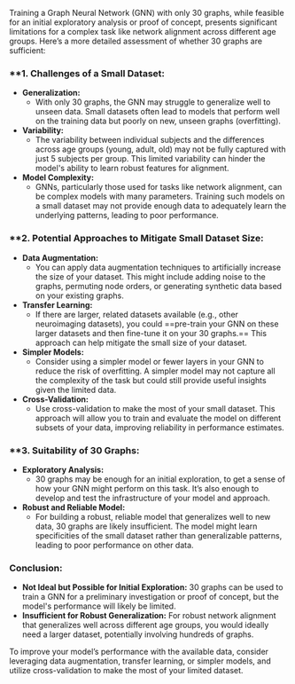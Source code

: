 Training a Graph Neural Network (GNN) with only 30 graphs, while feasible for an initial exploratory analysis or proof of concept, presents significant limitations for a complex task like network alignment across different age groups. Here’s a more detailed assessment of whether 30 graphs are sufficient:

### **1. **Challenges of a Small Dataset:**

- **Generalization:**
    - With only 30 graphs, the GNN may struggle to generalize well to unseen data. Small datasets often lead to models that perform well on the training data but poorly on new, unseen graphs (overfitting).
- **Variability:**
    - The variability between individual subjects and the differences across age groups (young, adult, old) may not be fully captured with just 5 subjects per group. This limited variability can hinder the model's ability to learn robust features for alignment.
- **Model Complexity:**
    - GNNs, particularly those used for tasks like network alignment, can be complex models with many parameters. Training such models on a small dataset may not provide enough data to adequately learn the underlying patterns, leading to poor performance.

### **2. **Potential Approaches to Mitigate Small Dataset Size:**

- **Data Augmentation:**
    - You can apply data augmentation techniques to artificially increase the size of your dataset. This might include adding noise to the graphs, permuting node orders, or generating synthetic data based on your existing graphs.
- **Transfer Learning:**
    - If there are larger, related datasets available (e.g., other neuroimaging datasets), you could ==pre-train your GNN on these larger datasets and then fine-tune it on your 30 graphs.== This approach can help mitigate the small size of your dataset.
- **Simpler Models:**
    - Consider using a simpler model or fewer layers in your GNN to reduce the risk of overfitting. A simpler model may not capture all the complexity of the task but could still provide useful insights given the limited data.
- **Cross-Validation:**
    - Use cross-validation to make the most of your small dataset. This approach will allow you to train and evaluate the model on different subsets of your data, improving reliability in performance estimates.

### **3. **Suitability of 30 Graphs:**

- **Exploratory Analysis:**
    - 30 graphs may be enough for an initial exploration, to get a sense of how your GNN might perform on this task. It’s also enough to develop and test the infrastructure of your model and approach.
- **Robust and Reliable Model:**
    - For building a robust, reliable model that generalizes well to new data, 30 graphs are likely insufficient. The model might learn specificities of the small dataset rather than generalizable patterns, leading to poor performance on other data.

### **Conclusion:**

- **Not Ideal but Possible for Initial Exploration:** 30 graphs can be used to train a GNN for a preliminary investigation or proof of concept, but the model's performance will likely be limited.
- **Insufficient for Robust Generalization:** For robust network alignment that generalizes well across different age groups, you would ideally need a larger dataset, potentially involving hundreds of graphs.

To improve your model’s performance with the available data, consider leveraging data augmentation, transfer learning, or simpler models, and utilize cross-validation to make the most of your limited dataset.